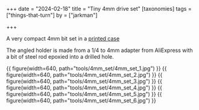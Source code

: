 +++
date = "2024-02-18"
title = "Tiny 4mm drive set"
[taxonomies]
tags = ["things-that-turn"]
by = ["jarkman"]

+++

A very compact 4mm bit set in a [printed case](https://jarkman.co.uk/catalog/fripperies/4mmset.zip)

The angled holder is made from a 1/4 to 4mm adapter from AliExpress with a bit of steel rod epoxied into a drilled hole.

{{ figure(width=640, path="tools/4mm_set/4mm_set_1.jpg") }}
{{ figure(width=640, path="tools/4mm_set/4mm_set_2.jpg") }}
{{ figure(width=640, path="tools/4mm_set/4mm_set_3.jpg") }}
{{ figure(width=640, path="tools/4mm_set/4mm_set_4.jpg") }}
{{ figure(width=640, path="tools/4mm_set/4mm_set_5.jpg") }}
{{ figure(width=640, path="tools/4mm_set/4mm_set_6.jpg") }}
